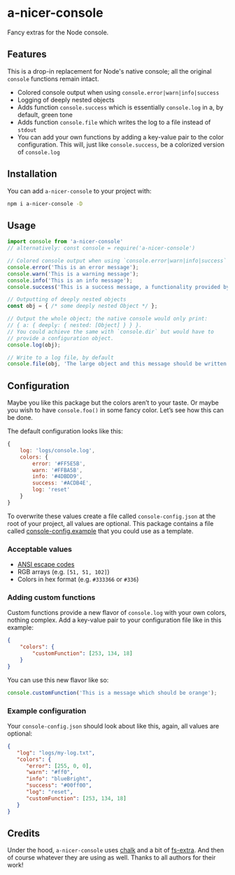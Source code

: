 # a-nicer-console
Fancy extras for the Node console.

## Features
This is a drop-in replacement for Node's native console; all the original `console` functions remain intact.
- Colored console output when using `console.error|warn|info|success`
- Logging of deeply nested objects
- Adds function `console.success` which is essentially `console.log` in a, by default, green tone
- Adds function `console.file` which writes the log to a file instead of `stdout`
- You can add your own functions by adding a key-value pair to the color configuration. This will, just like `console.success`, be a colorized version of `console.log`

## Installation
You can add `a-nicer-console` to your project with:
```bash
npm i a-nicer-console -D
```

## Usage

```javascript
import console from 'a-nicer-console' 
// alternatively: const console = require('a-nicer-console')

// Colored console output when using `console.error|warn|info|success`
console.error('This is an error message');
console.warn('This is a warning message');
console.info('This is an info message');
console.success('This is a success message, a functionality provided by this package');

// Outputting of deeply nested objects
const obj = { /* some deeply nested Object */ };

// Output the whole object; the native console would only print: 
// { a: { deeply: { nested: [Object] } } }. 
// You could achieve the same with `console.dir` but would have to 
// provide a configuration object.
console.log(obj); 

// Write to a log file, by default
console.file(obj, 'The large object and this message should be written to your log file');
```

## Configuration

Maybe you like this package but the colors aren’t to your taste. Or maybe you wish to have `console.foo()` in some fancy color. Let’s see how this can be done.

The default configuration looks like this: 
```javascript
{
    log: 'logs/console.log',
    colors: {
        error: '#FF5E5B',
        warn: '#FFBA5B',
        info: '#4DBDD9',
        success: '#ACDB4E',
        log: 'reset'
    }
}
```
To overwrite these values create a file called `console-config.json` at the root of your project, all values are optional. This package contains a file called [console-config.example](https://github.com/draber/a-nicer-console/blob/main/console-config.example) that you could use as a template. 

### Acceptable values

- [ANSI escape codes](https://github.com/chalk/ansi-styles/blob/main/index.js#L11)
- RGB arrays (e.g. `[51, 51, 102]`)
- Colors in hex format (e.g. `#333366` or `#336`)

### Adding custom functions

Custom functions provide a new flavor of `console.log` with your own colors, nothing complex. Add a key-value pair to your configuration file like in this example:
```json
{
    "colors": {
        "customFunction": [253, 134, 18]
    }
}
```
You can use this new flavor like so:
```javascript
console.customFunction('This is a message which should be orange');
```
### Example configuration

Your `console-config.json` should look about like this, again, all values are optional:
```json
{
   "log": "logs/my-log.txt",
   "colors": {
      "error": [255, 0, 0],
      "warn": "#ff0",
      "info": "blueBright",
      "success": "#00ff00",
      "log": "reset",
      "customFunction": [253, 134, 18]
   }
}
```

## Credits

Under the hood, `a-nicer-console` uses [chalk](https://www.npmjs.com/package/chalk) and a bit of [fs-extra](https://www.npmjs.com/package/fs-extra). And then of course whatever they are using as well. Thanks to all authors for their work!


